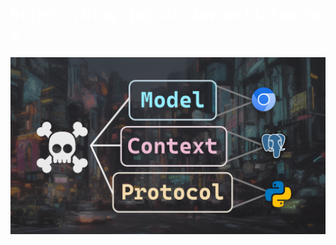 <h1><code style="color:white"> https://blog.jaisal.dev/articles/mcp</code></h1>

![MCP](mcp.png "MCP")